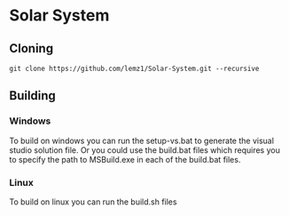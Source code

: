 # Solar System

## Cloning

`git clone https://github.com/lemz1/Solar-System.git --recursive`

## Building

### Windows

To build on windows you can run the setup-vs.bat to generate the visual studio solution file.
Or you could use the build.bat files which requires you to specify the path to MSBuild.exe in each of the build.bat files.

### Linux

To build on linux you can run the build.sh files

